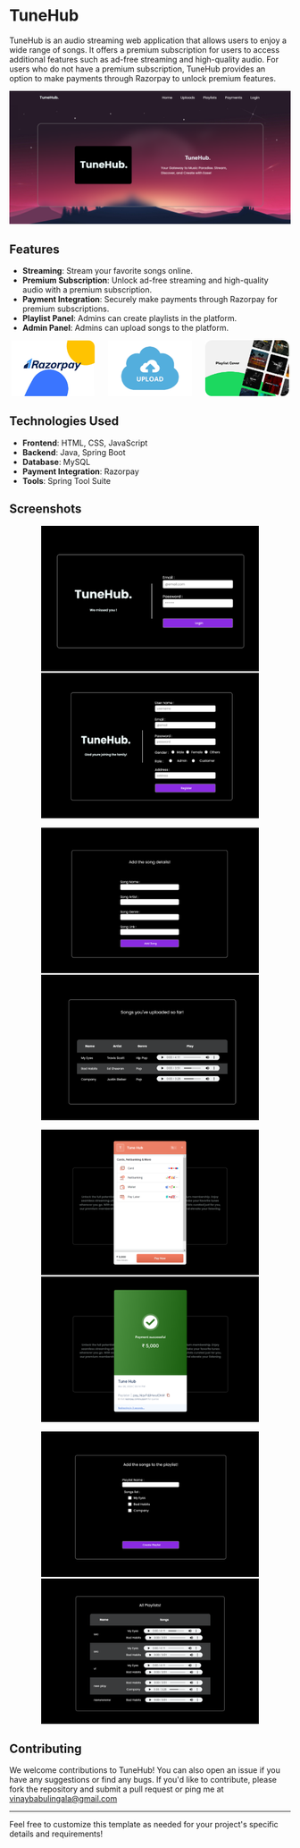 
# TuneHub  

  TuneHub is an audio streaming web application that allows 
  users to enjoy a wide range of songs. It offers a premium 
  subscription for users to access additional features such 
  as ad-free streaming and high-quality audio. For users who 
  do not have a premium subscription, TuneHub provides an 
  option to make payments through Razorpay to unlock premium 
  features.

  <img src="Home.png">

## Features

- **Streaming**: Stream your favorite songs online.
- **Premium Subscription**: Unlock ad-free streaming and high-quality audio with a premium subscription.
- **Payment Integration**: Securely make payments through Razorpay for premium subscriptions.
- **Playlist Panel**: Admins can create playlists in the platform.
- **Admin Panel**: Admins can upload songs to the platform.



<p align="center">
      <img src="Razor.png" style="width: 150px; height: 100px;">
      <img src="Upload.png" style="width: 150px; height: 100px;"  hspace="20">
      <img src="Playlist.png" style="width: 150px; height: 100px;">
</p>

## Technologies Used

- **Frontend**: HTML, CSS, JavaScript
- **Backend**: Java, Spring Boot
- **Database**: MySQL
- **Payment Integration**: Razorpay
- **Tools**: Spring Tool Suite

## Screenshots

<p align="center">
      <img src="Screenshot-Login.png" style="width: 390px; height: 260px;">
      <img src="Screenshot-Register.png" style="width: 390px; height: 260px;"  hspace="20">
</p>
<p align="center">
      <img src="Screenshot-AddSong.png" style="width: 390px; height: 260px;">
      <img src="Screenshot-SongList.png" style="width: 390px; height: 260px;"  hspace="20">
</p>
<p align="center">
      <img src="Screenshot-Pay.png" style="width: 390px; height: 260px;">
      <img src="Screenshot-Payment.png" style="width: 390px; height: 260px;"  hspace="20">
</p>
<p align="center">
      <img src="Screenshot-AddPlaylist.png" style="width: 390px; height: 260px;">
      <img src="Screenshot-PlaylistList.png" style="width: 390px; height: 260px;"  hspace="20">
</p>

## Contributing

We welcome contributions to TuneHub! You can also open an issue if you have any suggestions or find any bugs. If you'd like to contribute, please fork the repository and submit a pull request or ping me 
 at vinaybabulingala@gmail.com


---

Feel free to customize this template as needed for your project's specific details and requirements!
